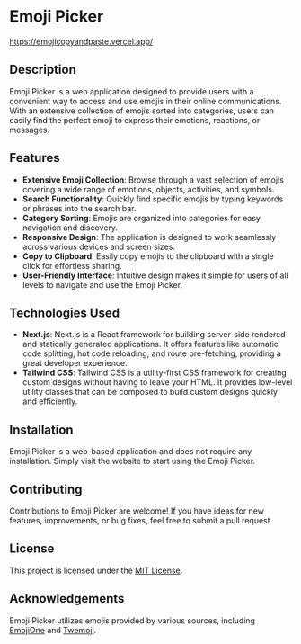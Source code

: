 # Emoji Picker

https://emojicopyandpaste.vercel.app/

## Description
Emoji Picker is a web application designed to provide users with a convenient way to access and use emojis in their online communications. With an extensive collection of emojis sorted into categories, users can easily find the perfect emoji to express their emotions, reactions, or messages.

## Features
- **Extensive Emoji Collection**: Browse through a vast selection of emojis covering a wide range of emotions, objects, activities, and symbols.
- **Search Functionality**: Quickly find specific emojis by typing keywords or phrases into the search bar.
- **Category Sorting**: Emojis are organized into categories for easy navigation and discovery.
- **Responsive Design**: The application is designed to work seamlessly across various devices and screen sizes.
- **Copy to Clipboard**: Easily copy emojis to the clipboard with a single click for effortless sharing.
- **User-Friendly Interface**: Intuitive design makes it simple for users of all levels to navigate and use the Emoji Picker.

## Technologies Used
- **Next.js**: Next.js is a React framework for building server-side rendered and statically generated applications. It offers features like automatic code splitting, hot code reloading, and route pre-fetching, providing a great developer experience.
- **Tailwind CSS**: Tailwind CSS is a utility-first CSS framework for creating custom designs without having to leave your HTML. It provides low-level utility classes that can be composed to build custom designs quickly and efficiently.

## Installation
Emoji Picker is a web-based application and does not require any installation. Simply visit the website to start using the Emoji Picker.

## Contributing
Contributions to Emoji Picker are welcome! If you have ideas for new features, improvements, or bug fixes, feel free to submit a pull request.

## License
This project is licensed under the [MIT License](LICENSE).

## Acknowledgements
Emoji Picker utilizes emojis provided by various sources, including [EmojiOne](https://www.emojione.com/) and [Twemoji](https://twemoji.twitter.com/).

